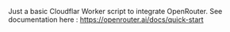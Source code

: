 Just a basic Cloudflar Worker script to integrate OpenRouter.
See documentation here : https://openrouter.ai/docs/quick-start
